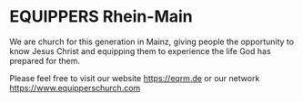 # EQUIPPERS Rhein-Main

We are church for this generation in Mainz, giving people the opportunity to know Jesus Christ and equipping them to experience the life God has prepared for them.

Please feel free to visit our website https://eqrm.de or our network https://www.equipperschurch.com
